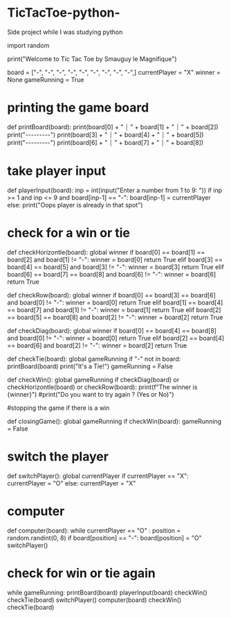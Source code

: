 # TicTacToe-python-
Side project while I was studying python

import random

print("Welcome to Tic Tac Toe by Smauguy le Magnifique")

board = ["-", "-", "-",
        "-", "-", "-", 
        "-", "-", "-",]
currentPlayer = "X"
winner = None
gameRunning = True

# printing the game board
def printBoard(board):
    print(board[0] + " ⏐ " + board[1] + " ⏐ " + board[2])
    print("---------") 
    print(board[3] + " ⏐ " + board[4] + " ⏐ " + board[5])
    print("---------")
    print(board[6] + " ⏐ " + board[7] + " ⏐ " + board[8])

# take player input
def playerInput(board):
    inp = int(input("Enter a number from 1 to 9: "))
    if inp >= 1 and inp <= 9 and board[inp-1] == "-":
        board[inp-1] = currentPlayer
    else:
        print("Oops player is already in that spot")

# check for a win or tie

def checkHorizontle(board):
    global winner
    if board[0] == board[1] == board[2] and board[1] != "-":
        winner = board[0]
        return True
    elif board[3] == board[4] == board[5] and board[3] != "-":
        winner = board[3]
        return True
    elif board[6] == board[7] == board[8] and board[6] != "-":
        winner = board[6]
        return True
    
def checkRow(board):
    global winner
    if board[0] == board[3] == board[6] and board[0] != "-":
        winner = board[0]
        return True
    elif board[1] == board[4] == board[7] and board[1] != "-":
        winner = board[1]
        return True
    elif board[2] == board[5] == board[8] and board[2] != "-":
        winner = board[2]
        return True
    
def checkDiag(board):
    global winner
    if board[0] == board[4] == board[8] and board[0] != "-":
        winner = board[0]
        return True
    elif board[2] == board[4] == board[6] and board[2] != "-":
        winner = board[2]
        return True
    
def checkTie(board):
    global gameRunning
    if "-" not in board:
        printBoard(board)
        print("It's a Tie!")
        gameRunning = False

def checkWin():
     global gameRunning
     if checkDiag(board) or checkHorizontle(board) or checkRow(board):
        print(f"The winner is {winner}")
        #print("Do you want to  try again ? (Yes or No)")


#stopping the game if there is a win
        
def closingGame():
    global gameRunning
    if checkWin(board):
        gameRunning = False

# switch the player
        
def switchPlayer():
    global currentPlayer
    if currentPlayer == "X":
        currentPlayer = "O"
    else:
        currentPlayer = "X"

# computer

def computer(board):
    while currentPlayer ==  "O" :
        position = random.randint(0, 8)
        if board[position] == "-":
            board[position] = "O"
            switchPlayer()

# check for win or tie again

while gameRunning:
    printBoard(board)
    playerInput(board)
    checkWin()
    checkTie(board)
    switchPlayer()
    computer(board)
    checkWin()
    checkTie(board)
